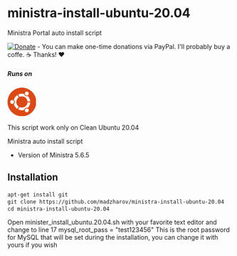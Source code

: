 # ministra-install-ubuntu-20.04
Ministra Portal auto install script

[![Donate](https://img.shields.io/badge/Donate-PayPal-blue.svg)](https://www.paypal.com/donate?hosted_button_id=4H8VAGMLW5RMA) - You can make one-time donations via PayPal. I'll probably buy a coffe. :coffee: Thanks! :heart:

##### Runs on
[![Ubuntu](https://raw.githubusercontent.com/slaserx/icons/master/64x64/ubuntu.png)](https://www.ubuntu.com)

This script work only on Clean Ubuntu 20.04

Ministra auto install script
  * Version of Ministra 5.6.5

## Installation
```
apt-get install git
git clone https://github.com/madzharov/ministra-install-ubuntu-20.04
cd ministra-install-ubuntu-20.04
```
Open minister_install_ubuntu.20.04.sh with your favorite text editor and change to line 17
mysql_root_pass = "test123456"
This is the root password for MySQL that will be set during the installation, you can change it with yours if you wish
